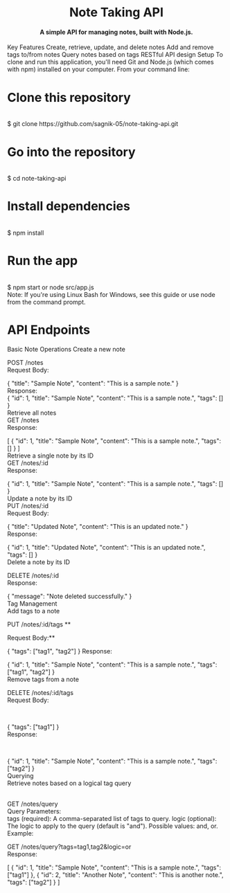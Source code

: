 <h1 align="center">
  <br>
  <br>
  Note Taking API
  <br>
</h1>
<h4 align="center">A simple API for managing notes, built with Node.js.</h4>



Key Features
Create, retrieve, update, and delete notes
Add and remove tags to/from notes
Query notes based on tags
RESTful API design
Setup
To clone and run this application, you'll need Git and Node.js (which comes with npm) installed on your computer. From your command line:


# Clone this repository
 <br>
$ git clone  https://github.com/sagnik-05/note-taking-api.git

# Go into the repository
 <br>
$ cd note-taking-api

# Install dependencies
 <br>
$ npm install

# Run the app
 <br>
$ npm start or node src/app.js
 <br>
Note:
If you're using Linux Bash for Windows, see this guide or use node from the command prompt.

# API Endpoints
Basic Note Operations
Create a new note

POST /notes
 <br>
Request Body:
 <br>

{
  "title": "Sample Note",
  "content": "This is a sample note."
}
 <br>
Response:
 <br>
{
  "id": 1,
  "title": "Sample Note",
  "content": "This is a sample note.",
  "tags": []
}
 <br>
Retrieve all notes
 <br>
GET /notes
 <br>
Response:
 <br>
  
 
[
  {
    "id": 1,
    "title": "Sample Note",
    "content": "This is a sample note.",
    "tags": []
  }
]
 <br>
Retrieve a single note by its ID
 <br>
GET /notes/:id
 <br>
Response:
 <br>
 
{
  "id": 1,
  "title": "Sample Note",
  "content": "This is a sample note.",
  "tags": []
}
 <br>
Update a note by its ID
 <br>
PUT /notes/:id
 <br>
Request Body:
 <br>
  
 
{
  "title": "Updated Note",
  "content": "This is an updated note."
}
 <br>
Response:
 <br>
  
 
{
  "id": 1,
  "title": "Updated Note",
  "content": "This is an updated note.",
  "tags": []
}
 <br>
Delete a note by its ID
 <br>
 
 
DELETE /notes/:id
 <br>
Response:
 <br>

  
 
{
  "message": "Note deleted successfully."
}
 <br>
Tag Management
 <br>
Add tags to a note
 <br>
 
 
PUT /notes/:id/tags
**
 <br>

Request Body:**
 <br>
  
 
{
  "tags": ["tag1", "tag2"]
}
Response:

  
 
{
  "id": 1,
  "title": "Sample Note",
  "content": "This is a sample note.",
  "tags": ["tag1", "tag2"]
}
 <br>
Remove tags from a note
 <br>
 
 
DELETE /notes/:id/tags
 <br>
Request Body:

   <br>
 
{
  "tags": ["tag1"]
}
 <br>
Response:

   <br>
 
{
  "id": 1,
  "title": "Sample Note",
  "content": "This is a sample note.",
  "tags": ["tag2"]
}
 <br>
Querying
 <br>
Retrieve notes based on a logical tag query

 
  <br>
GET /notes/query
 <br>
Query Parameters:
 <br>
tags (required): A comma-separated list of tags to query.
logic (optional): The logic to apply to the query (default is "and"). Possible values: and, or.
Example:
 <br>
 
 
GET /notes/query?tags=tag1,tag2&logic=or
 <br>
Response:

  
 
[
  {
    "id": 1,
    "title": "Sample Note",
    "content": "This is a sample note.",
    "tags": ["tag1"]
  },
  {
    "id": 2,
    "title": "Another Note",
    "content": "This is another note.",
    "tags": ["tag2"]
  }
]
